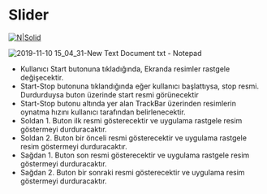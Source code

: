 # Slider


[![N|Solid](https://www.bilgeadam.com/akademi/SiteAssets/BilgeAdam/Images/LogoAkademi.png)](https://www.bilgeadam.com/akademi/) 

![2019-11-10 15_04_31-New Text Document txt - Notepad](https://user-images.githubusercontent.com/13505194/68543704-d4b38280-03cb-11ea-976c-039d1fe51770.png)



* Kullanıcı Start butonuna tıkladığında, Ekranda resimler rastgele  değişecektir.
* Start-Stop butonuna tıklandığında eğer kullanıcı başlattıysa, stop resmi. Durdurduysa buton üzerinde start resmi görünecektir
* Start-Stop butonu altında yer alan TrackBar üzerinden resimlerin oynatma hızını kullanıcı tarafından belirlenecektir.
* Soldan 1. Buton ilk resmi gösterecektir ve uygulama rastgele resim göstermeyi durduracaktır.
* Soldan 2. Buton bir önceli resmi gösterecektir ve uygulama rastgele resim göstermeyi durduracaktır.
* Sağdan 1. Buton son resmi gösterecektir ve uygulama rastgele resim göstermeyi durduracaktır.
* Sağdan 2. Buton bir sonraki resmi gösterecektir ve uygulama resim göstermeyi durduracaktır.
